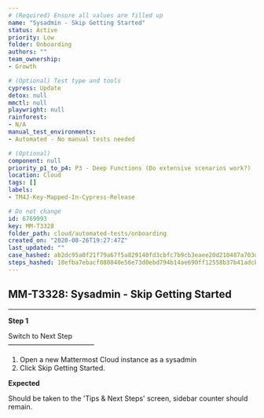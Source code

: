 ```yaml
---
# (Required) Ensure all values are filled up
name: "Sysadmin - Skip Getting Started"
status: Active
priority: Low
folder: Onboarding
authors: ""
team_ownership: 
- Growth

# (Optional) Test type and tools
cypress: Update
detox: null
mmctl: null
playwright: null
rainforest: 
- N/A
manual_test_environments: 
- Automated - No manual tests needed

# (Optional)
component: null
priority_p1_to_p4: P3 - Deep Functions (Do extensive scenarios work?)
location: Cloud
tags: []
labels: 
- TM4J-Key-Mapped-In-Cypress-Release

# Do not change
id: 6769993
key: MM-T3328
folder_path: cloud/automated-tests/onboarding
created_on: "2020-08-26T19:27:47Z"
last_updated: ""
case_hashed: ab2dc95a0f21f79a67f5a829140fd3cbfc7b9cb3eaee20d210487a703d8c3700cb3c724c1d549ef436b390c546d3bacf
steps_hashed: 18efba7ebacf080840e56e73d0ebd794b14ae690ff12558b37b41adcb5b3df6bd42927cf19b1bce6758558bb92e02fa5
---
```


## MM-T3328: Sysadmin - Skip Getting Started

---

**Step 1**

Switch to Next Step\
–––––––––––––––––––––––––

1. Open a new Mattermost Cloud instance as a sysadmin
2. Click Skip Getting Started.

**Expected**

Should be taken to the 'Tips & Next Steps' screen, sidebar counter should remain.
